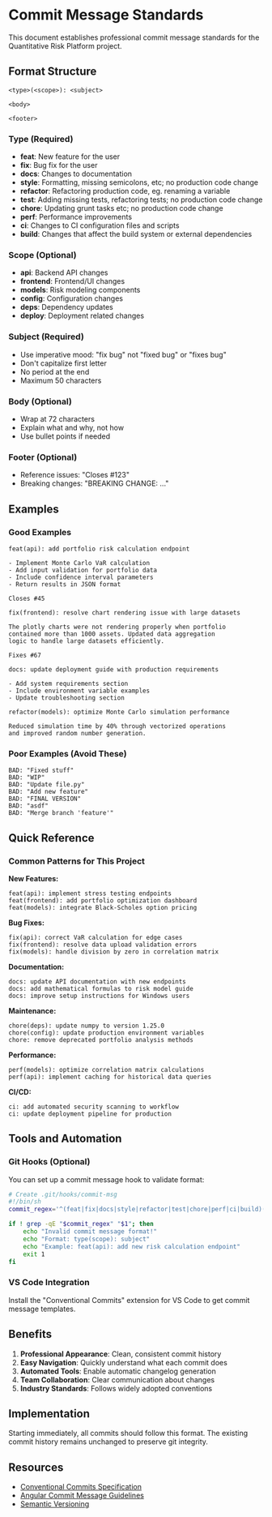 # Commit Message Standards

This document establishes professional commit message standards for the Quantitative Risk Platform project.

## Format Structure

```
<type>(<scope>): <subject>

<body>

<footer>
```

### Type (Required)
- **feat**: New feature for the user
- **fix**: Bug fix for the user
- **docs**: Changes to documentation
- **style**: Formatting, missing semicolons, etc; no production code change
- **refactor**: Refactoring production code, eg. renaming a variable
- **test**: Adding missing tests, refactoring tests; no production code change
- **chore**: Updating grunt tasks etc; no production code change
- **perf**: Performance improvements
- **ci**: Changes to CI configuration files and scripts
- **build**: Changes that affect the build system or external dependencies

### Scope (Optional)
- **api**: Backend API changes
- **frontend**: Frontend/UI changes
- **models**: Risk modeling components
- **config**: Configuration changes
- **deps**: Dependency updates
- **deploy**: Deployment related changes

### Subject (Required)
- Use imperative mood: "fix bug" not "fixed bug" or "fixes bug"
- Don't capitalize first letter
- No period at the end
- Maximum 50 characters

### Body (Optional)
- Wrap at 72 characters
- Explain what and why, not how
- Use bullet points if needed

### Footer (Optional)
- Reference issues: "Closes #123"
- Breaking changes: "BREAKING CHANGE: ..."

## Examples

### Good Examples

```
feat(api): add portfolio risk calculation endpoint

- Implement Monte Carlo VaR calculation
- Add input validation for portfolio data
- Include confidence interval parameters
- Return results in JSON format

Closes #45
```

```
fix(frontend): resolve chart rendering issue with large datasets

The plotly charts were not rendering properly when portfolio 
contained more than 1000 assets. Updated data aggregation 
logic to handle large datasets efficiently.

Fixes #67
```

```
docs: update deployment guide with production requirements

- Add system requirements section
- Include environment variable examples
- Update troubleshooting section
```

```
refactor(models): optimize Monte Carlo simulation performance

Reduced simulation time by 40% through vectorized operations
and improved random number generation.
```

### Poor Examples (Avoid These)

```
BAD: "Fixed stuff"
BAD: "WIP"
BAD: "Update file.py"
BAD: "Add new feature"
BAD: "FINAL VERSION"
BAD: "asdf"
BAD: "Merge branch 'feature'"
```

## Quick Reference

### Common Patterns for This Project

**New Features:**
```
feat(api): implement stress testing endpoints
feat(frontend): add portfolio optimization dashboard
feat(models): integrate Black-Scholes option pricing
```

**Bug Fixes:**
```
fix(api): correct VaR calculation for edge cases
fix(frontend): resolve data upload validation errors
fix(models): handle division by zero in correlation matrix
```

**Documentation:**
```
docs: update API documentation with new endpoints
docs: add mathematical formulas to risk model guide
docs: improve setup instructions for Windows users
```

**Maintenance:**
```
chore(deps): update numpy to version 1.25.0
chore(config): update production environment variables
chore: remove deprecated portfolio analysis methods
```

**Performance:**
```
perf(models): optimize correlation matrix calculations
perf(api): implement caching for historical data queries
```

**CI/CD:**
```
ci: add automated security scanning to workflow
ci: update deployment pipeline for production
```

## Tools and Automation

### Git Hooks (Optional)
You can set up a commit message hook to validate format:

```bash
# Create .git/hooks/commit-msg
#!/bin/sh
commit_regex='^(feat|fix|docs|style|refactor|test|chore|perf|ci|build)(\(.+\))?: .{1,50}'

if ! grep -qE "$commit_regex" "$1"; then
    echo "Invalid commit message format!"
    echo "Format: type(scope): subject"
    echo "Example: feat(api): add new risk calculation endpoint"
    exit 1
fi
```

### VS Code Integration
Install the "Conventional Commits" extension for VS Code to get commit message templates.

## Benefits

1. **Professional Appearance**: Clean, consistent commit history
2. **Easy Navigation**: Quickly understand what each commit does
3. **Automated Tools**: Enable automatic changelog generation
4. **Team Collaboration**: Clear communication about changes
5. **Industry Standards**: Follows widely adopted conventions

## Implementation

Starting immediately, all commits should follow this format. The existing commit history remains unchanged to preserve git integrity.

## Resources

- [Conventional Commits Specification](https://www.conventionalcommits.org/)
- [Angular Commit Message Guidelines](https://github.com/angular/angular/blob/main/CONTRIBUTING.md#commit)
- [Semantic Versioning](https://semver.org/)